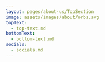 ```yaml
---
layout: pages/about-us/TopSection
image: assets/images/about/orbs.svg
topText:
  - top-text.md
bottomText:
  - bottom-text.md
socials:
  - socials.md
---
```

